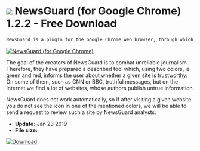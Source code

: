 # ![](https://cdn.softexe.net/static/icon/a/newsguard-dla-google-chrome-9272.png) NewsGuard (for Google Chrome) 1.2.2 - Free Download

```sh
NewsGuard is a plugin for the Google Chrome web browser, through which we can find out if the messages we read come from a trusted source.
```
[![NewsGuard (for Google Chrome)](https://gallery.dpcdn.pl/imgc/Tools/89340/g_-_420x350_1.5_-_x90974d14-dd15-444a-8502-4a9f85ef58f3.jpg)](https://softexe.net/win/internet/browser-add-ons/newsguard-for-google-chrome:abgb.html)

The goal of the creators of NewsGuard is to combat unreliable journalism. Therefore, they have prepared a described tool which, using two colors, ie green and red, informs the user about whether a given site is trustworthy. On some of them, such as CNN or BBC, truthful messages, but on the Internet we find a lot of websites, whose authors publish untrue information.
 
 NewsGuard does not work automatically, so if after visiting a given website you do not see the icon in one of the mentioned colors, we will be able to send a request to review such a site by NewsGuard analysts.


- **Update:** Jan 23 2019
- **File size:** 

[![Download](https://cdn.softexe.net/static/img/download.png)](https://softexe.net/win/internet/browser-add-ons/newsguard-for-google-chrome:abgb.html)

